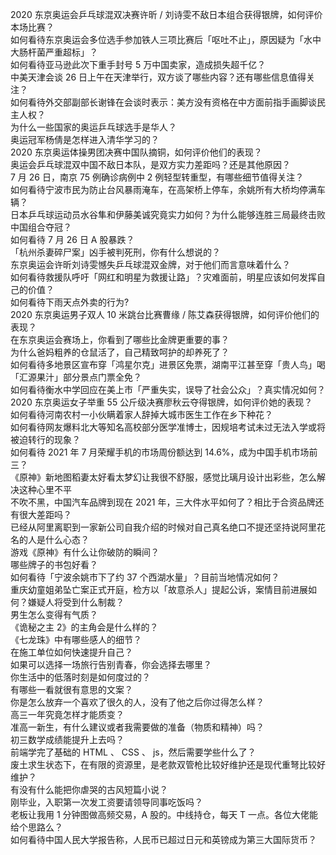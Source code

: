 2020 东京奥运会乒乓球混双决赛许昕 / 刘诗雯不敌日本组合获得银牌，如何评价本场比赛？  
如何看待东京奥运会多位选手参加铁人三项比赛后「呕吐不止」，原因疑为「水中大肠杆菌严重超标」？  
如何看待亚马逊此次下重手封号 5 万中国卖家，造成损失超千亿？  
中美天津会谈 26 日上午在天津举行，双方谈了哪些内容？还有哪些信息值得关注？  
如何看待外交部副部长谢锋在会谈时表示：美方没有资格在中方面前指手画脚谈民主人权？  
为什么一些国家的奥运乒乓球选手是华人？  
奥运冠军杨倩是怎样进入清华学习的？  
2020 东京奥运体操男团决赛中国队摘铜，如何评价他们的表现？  
奥运会乒乓球混双中国不敌日本队，是双方实力差距吗？还是其他原因？  
7 月 26 日，南京 75 例确诊病例中 2 例轻型转重型，有哪些细节值得关注？  
如何看待宁波市民为防止台风暴雨淹车，在高架桥上停车，余姚所有大桥均停满车辆？  
日本乒乓球运动员水谷隼和伊藤美诚究竟实力如何？为什么能够连胜三局最终击败中国组合夺冠？  
如何看待 7 月 26 日 A 股暴跌？  
「杭州杀妻碎尸案」凶手被判死刑，你有什么想说的？  
东京奥运会许昕刘诗雯憾失乒乓球混双金牌，对于他们而言意味着什么？  
如何看待救援队呼吁「网红和明星为救援让路」？灾难面前，明星应该如何发挥自己的价值？  
如何看待下雨天点外卖的行为?  
2020 东京奥运男子双人 10 米跳台比赛曹缘 / 陈艾森获得银牌，如何评价他们的表现？  
在东京奥运会赛场上，你看到了哪些比金牌更重要的事？  
为什么爸妈粗养的仓鼠活了，自己精致呵护的却养死了？  
如何看待多地景区宣布穿「鸿星尔克」进景区免票，湖南平江甚至穿「贵人鸟」喝「汇源果汁」部分景点门票全免？  
如何看待衡水中学回应在美上市「严重失实，误导了社会公众」？真实情况如何？  
2020 东京奥运女子举重 55 公斤级决赛廖秋云夺得银牌，如何评价她的表现？  
如何看待河南农村一小伙瞒着家人辞掉大城市医生工作在乡下种花？  
如何看待网友爆料北大等知名高校部分医学准博士，因规培考试未过无法入学或将被迫转行的现象？  
如何看待 2021 年 7 月荣耀手机的市场周份额达到 14.6%，成为中国手机市场前三？  
《原神》新地图稻妻太好看太梦幻让我很不舒服，感觉比璃月设计出彩些，怎么解决这种心里不平  
不吹不黑，中国汽车品牌到现在 2021 年，三大件水平如何了？相比于合资品牌还有很大差距吗？  
已经从阿里离职到一家新公司自我介绍的时候对自己真名绝口不提还坚持说阿里花名的人是什么心态？  
游戏《原神》有什么让你破防的瞬间？  
哪些牌子的书包好看？  
如何看待「宁波余姚市下了约 37 个西湖水量」？目前当地情况如何？  
重庆幼童姐弟坠亡案正式开庭，检方以「故意杀人」提起公诉，案情目前进展如何？嫌疑人将受到什么制裁？  
男生怎么变得有气质？  
《诡秘之主 2》的主角会是什么样的？  
《七龙珠》中有哪些感人的细节？  
在施工单位如何快速提升自己？  
如果可以选择一场旅行告别青春，你会选择去哪里？  
你生活中的低落时刻是如何度过的？  
有哪些一看就很有意思的文案？  
你是怎么放弃一个喜欢了很久的人，没有了他之后你过得怎么样？  
高三一年究竟怎样才能质变？  
准高一新生，有什么建议或者我需要做的准备（物质和精神）吗？  
初三数学成绩能提升上去吗？  
前端学完了基础的 HTML 、 CSS 、 js，然后需要学些什么了？  
废土求生状态下，在有限的资源里，是老款双管枪比较好维护还是现代重弩比较好维护？  
有没有什么能把你虐哭的古风短篇小说？  
刚毕业，入职第一次发工资要请领导同事吃饭吗？  
老板让我用 1 分钟图做高频交易，A 股的。中线持仓，每天 T 一点。各位大佬能给个思路么？  
如何看待中国人民大学报告称，人民币已超过日元和英镑成为第三大国际货币？  
